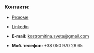 

### Контакти:

- [Резюме](https://github.com/Svitlana-Kostromitina/CV-QA/blob/main/file/%D0%A0%D0%B5%D0%B7%D1%8E%D0%BC%D0%B5_%D0%9A%D0%BE%D1%81%D1%82%D1%80%D0%BE%D0%BC%D1%96%D1%82%D1%96%D0%BD%D0%B0_%D0%A1%D0%B2%D1%96%D1%82%D0%BB%D0%B0%D0%BD%D0%B0(QA).pdf)

- [Linkedin](https://www.linkedin.com/in/svitlana-kostromitina/)

- **E-mail:** kostromitina.sveta@gmail.com

- **Моб. телефон:** +38 050 970 28 65

